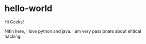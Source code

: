 # hello-world

Hi Geeks!

Nitin here, I love python and java.
I am very passionate about ehtical hacking.
